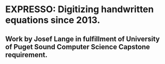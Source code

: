 # EXPRESSO: Digitizing handwritten equations since 2013.

## Work by Josef Lange in fulfillment of University of Puget Sound Computer Science Capstone requirement.
